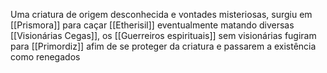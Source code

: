 Uma criatura de origem desconhecida e vontades misteriosas, surgiu em [[Prismora]] para caçar [[Etherisil]] eventualmente matando diversas [[Visionárias Cegas]], os [[Guerreiros espirituais]] sem visionárias fugiram para [[Primordiz]] afim de se proteger da criatura e passarem a existência como renegados